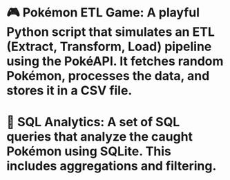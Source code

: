 # 🎮 Pokémon ETL Game: A playful Python script that simulates an ETL (Extract, Transform, Load) pipeline using the PokéAPI. It fetches random Pokémon, processes the data, and stores it in a CSV file.

# 🧠 SQL Analytics: A set of SQL queries that analyze the caught Pokémon using SQLite. This includes aggregations and filtering.